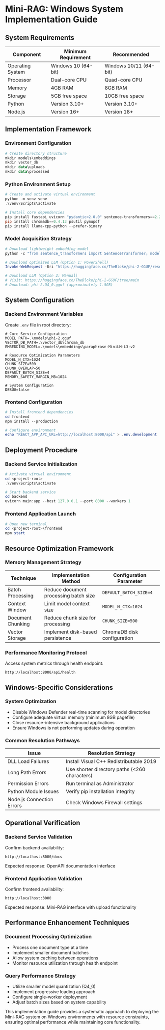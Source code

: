# Mini-RAG: Windows System Implementation Guide

## System Requirements

| Component | Minimum Requirement | Recommended |
|-----------|---------------------|-------------|
| Operating System | Windows 10 (64-bit) | Windows 10/11 (64-bit) |
| Processor | Dual-core CPU | Quad-core CPU |
| Memory | 4GB RAM | 8GB RAM |
| Storage | 5GB free space | 10GB free space |
| Python | Version 3.10+ | Version 3.10+ |
| Node.js | Version 16+ | Version 18+ |

## Implementation Framework

### Environment Configuration

```powershell
# Create directory structure
mkdir models\embeddings
mkdir vector_db
mkdir data\uploads
mkdir data\processed
```

### Python Environment Setup

```powershell
# Create and activate virtual environment
python -m venv venv
.\venv\Scripts\activate

# Install core dependencies
pip install fastapi uvicorn "pydantic<2.0.0" sentence-transformers==2.2.2
pip install chromadb==0.4.13 psutil pymupdf
pip install llama-cpp-python --prefer-binary
```

### Model Acquisition Strategy

```powershell
# Download lightweight embedding model
python -c "from sentence_transformers import SentenceTransformer; model = SentenceTransformer('sentence-transformers/paraphrase-MiniLM-L3-v2'); model.save('models/embeddings/paraphrase-MiniLM-L3-v2')"

# Download optimized LLM (Option 1: PowerShell)
Invoke-WebRequest -Uri "https://huggingface.co/TheBloke/phi-2-GGUF/resolve/main/phi-2.Q4_0.gguf" -OutFile "models\phi-2.gguf"

# Download LLM (Option 2: Manual)
# Visit: https://huggingface.co/TheBloke/phi-2-GGUF/tree/main
# Download: phi-2.Q4_0.gguf (approximately 1.5GB)
```

## System Configuration

### Backend Environment Variables

Create `.env` file in root directory:

```
# Core Service Configuration
MODEL_PATH=.\models\phi-2.gguf
VECTOR_DB_PATH=.\vector_db\chroma_db
EMBEDDING_MODEL=.\models\embeddings\paraphrase-MiniLM-L3-v2

# Resource Optimization Parameters
MODEL_N_CTX=1024
CHUNK_SIZE=500
CHUNK_OVERLAP=50
DEFAULT_BATCH_SIZE=4
MEMORY_SAFETY_MARGIN_MB=1024

# System Configuration
DEBUG=false
```

### Frontend Configuration

```powershell
# Install frontend dependencies
cd frontend
npm install --production

# Configure environment
echo "REACT_APP_API_URL=http://localhost:8000/api" > .env.development
```

## Deployment Procedure

### Backend Service Initialization

```powershell
# Activate virtual environment
cd <project-root>
.\venv\Scripts\activate

# Start backend service
cd backend
uvicorn main:app --host 127.0.0.1 --port 8000 --workers 1
```

### Frontend Application Launch

```powershell
# Open new terminal
cd <project-root>\frontend
npm start
```

## Resource Optimization Framework

### Memory Management Strategy

| Technique | Implementation Method | Configuration Parameter |
|-----------|------------------------|-------------------------|
| Batch Processing | Reduce document processing batch size | `DEFAULT_BATCH_SIZE=4` |
| Context Window | Limit model context size | `MODEL_N_CTX=1024` |
| Document Chunking | Reduce chunk size for processing | `CHUNK_SIZE=500` |
| Vector Storage | Implement disk-based persistence | ChromaDB disk configuration |

### Performance Monitoring Protocol

Access system metrics through health endpoint:
```
http://localhost:8000/api/health
```

## Windows-Specific Considerations

### System Optimization

- Disable Windows Defender real-time scanning for model directories
- Configure adequate virtual memory (minimum 8GB pagefile)
- Close resource-intensive background applications
- Ensure Windows is not performing updates during operation

### Common Resolution Pathways

| Issue | Resolution Strategy |
|-------|---------------------|
| DLL Load Failures | Install Visual C++ Redistributable 2019 |
| Long Path Errors | Use shorter directory paths (<260 characters) |
| Permission Errors | Run terminal as Administrator |
| Python Module Issues | Verify pip installation integrity |
| Node.js Connection Errors | Check Windows Firewall settings |

## Operational Verification

### Backend Service Validation

Confirm backend availability:
```
http://localhost:8000/docs
```

Expected response: OpenAPI documentation interface

### Frontend Application Validation

Confirm frontend availability:
```
http://localhost:3000
```

Expected response: Mini-RAG interface with upload functionality

## Performance Enhancement Techniques

### Document Processing Optimization

- Process one document type at a time
- Implement smaller document batches
- Allow system caching between operations
- Monitor resource utilization through health endpoint

### Query Performance Strategy

- Utilize smaller model quantization (Q4_0)
- Implement progressive loading approach
- Configure single-worker deployment
- Adjust batch sizes based on system capability

This implementation guide provides a systematic approach to deploying the Mini-RAG system on Windows environments with resource constraints, ensuring optimal performance while maintaining core functionality.

